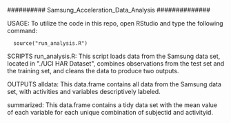 ########## Samsung_Acceleration_Data_Analysis ##############

USAGE:
  To utilize the code in this repo, open RStudio and type the
    following command:

      source("run_analysis.R")



SCRIPTS
  run_analysis.R:
    This script loads data from the Samsung data set, located
    in "./UCI HAR Dataset", combines observations from the 
    test set and the training set, and cleans the data to 
    produce two outputs.


OUTPUTS
  alldata:
    This data.frame contains all data from the Samsung data
    set, with activities and variables descriptively
    labeled.

  summarized:
    This data.frame contains a tidy data set with the mean
    value of each variable for each unique combination of
    subjectid and activityid.

